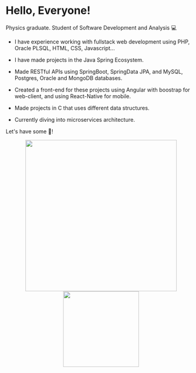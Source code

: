 # Hello, Everyone!

Physics graduate. Student of Software Development and Analysis 💻

* I have experience working with fullstack web development using PHP, Oracle PLSQL, HTML, CSS, Javascript...

* I have made projects in the Java Spring Ecosystem.

* Made RESTful APIs using SpringBoot, SpringData JPA, and MySQL, Postgres, Oracle and MongoDB databases.
 
* Created a front-end for these projects using Angular with boostrap for web-client, and using React-Native for mobile.

* Made projects in C that uses different data structures.

* Currently diving into microservices architecture. 
 
Let's have some :mate:!

<div id="header" align="center">
  <img src="https://i.pinimg.com/originals/21/11/61/21116158daaeb1459b4ec0758505e1ad.gif" width="400"/>
</div>

<div id="header" align="center">
  <img src="https://github.githubassets.com/images/mona-loading-default.gif" width="200"/>
</div>

